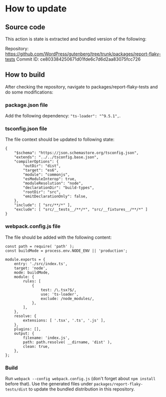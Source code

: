 # How to update

## Source code

This action is state is extracted and bundled version of the following:

Repository: https://github.com/WordPress/gutenberg/tree/trunk/packages/report-flaky-tests
Commit ID: ce803384250671d01fde6c7d6d2aa83075fcc726

## How to build

After checking the repository, navigate to packages/report-flaky-tests and do some modifications:

### package.json file

Add the following dependency: `"ts-loader": "^9.5.1",`.

### tsconfig.json file

The file context should be updated to following state:

```
{
	"$schema": "https://json.schemastore.org/tsconfig.json",
	"extends": "../../tsconfig.base.json",
	"compilerOptions": {
		"outDir": "dist",
		"target": "es6",
		"module": "commonjs",
		"esModuleInterop": true,
		"moduleResolution": "node",
		"declarationDir": "build-types",
		"rootDir": "src",
		"emitDeclarationOnly": false,
	},
	"include": [ "src/**/*" ],
	"exclude": [ "src/__tests__/**/*", "src/__fixtures__/**/*" ]
}
```

### webpack.config.js file

The file should be added with the following content:

```
const path = require( 'path' );
const buildMode = process.env.NODE_ENV || 'production';

module.exports = {
	entry: './src/index.ts',
	target: 'node',
	mode: buildMode,
	module: {
		rules: [
			{
				test: /\.tsx?$/,
				use: 'ts-loader',
				exclude: /node_modules/,
			},
		],
	},
	resolve: {
		extensions: [ '.tsx', '.ts', '.js' ],
	},
	plugins: [],
	output: {
		filename: 'index.js',
		path: path.resolve( __dirname, 'dist' ),
		clean: true,
	},
};
```

### Build

Run `webpack --config webpack.config.js` (don't forget about `npm install` before that).
Use the generated files under `packages/report-flaky-tests/dist` to update the bundled distribution in this repository.
